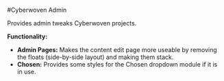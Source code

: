 #Cyberwoven Admin

Provides admin tweaks Cyberwoven projects.

**Functionality:**

* **Admin Pages:** Makes the content edit page more useable by removing the floats (side-by-side layout) and making them stack.
* **Chosen:** Provides some styles for the Chosen dropdown module if it is in use.
